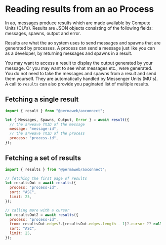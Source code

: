 # Reading results from an ao Process

In ao, messages produce results which are made available by Compute Units (CU's). Results are JSON objects consisting of the following fields: messages, spawns, output and error.

Results are what the ao system uses to send messages and spawns that are generated by processes. A process can send a message just like you can as a developer, by returning messages and spawns in a result.

You may want to access a result to display the output generated by your message. Or you may want to see what messages etc., were generated. You do not need to take the messages and spawns from a result and send them yourself. They are automatically handled by Messenger Units (MU's). A call to `results` can also provide you paginated list of multiple results.

## Fetching a single result

```js
import { result } from "@permaweb/aoconnect";

let { Messages, Spawns, Output, Error } = await result({
  // the arweave TXID of the message
  message: "message-id",
  // the arweave TXID of the process
  process: "process-id",
});
```

## Fetching a set of results

```js
import { results } from "@permaweb/aoconnect";

// fetching the first page of results
let resultsOut = await results({
  process: "process-id",
  sort: "ASC",
  limit: 25,
});

// calling more with a cursor
let resultsOut2 = await results({
  process: "process-id",
  from: resultsOut.edges?.[resultsOut.edges.length - 1]?.cursor ?? null,
  sort: "ASC",
  limit: 25,
});
```
